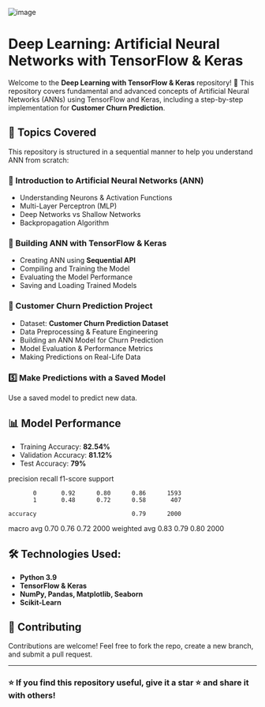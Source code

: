 ![image](https://github.com/user-attachments/assets/5dabcab4-bf52-4f75-aaa9-e24850ad7e10)

# Deep Learning: Artificial Neural Networks with TensorFlow & Keras

Welcome to the **Deep Learning with TensorFlow & Keras** repository! 🚀
This repository covers fundamental and advanced concepts of Artificial Neural Networks (ANNs) using TensorFlow and Keras, including a step-by-step implementation for **Customer Churn Prediction**.

## 📌 Topics Covered
This repository is structured in a sequential manner to help you understand ANN from scratch:

### 🔹 Introduction to Artificial Neural Networks (ANN)
- Understanding Neurons & Activation Functions
- Multi-Layer Perceptron (MLP)
- Deep Networks vs Shallow Networks
- Backpropagation Algorithm

### 🔹 Building ANN with TensorFlow & Keras
- Creating ANN using **Sequential API**
- Compiling and Training the Model
- Evaluating the Model Performance
- Saving and Loading Trained Models

### 🔹 Customer Churn Prediction Project
- Dataset: **Customer Churn Prediction Dataset**
- Data Preprocessing & Feature Engineering
- Building an ANN Model for Churn Prediction
- Model Evaluation & Performance Metrics
- Making Predictions on Real-Life Data

### 5️⃣ Make Predictions with a Saved Model
Use a saved model to predict new data.

## 📊 Model Performance
- Training Accuracy: **82.54%**
- Validation Accuracy: **81.12%**
- Test Accuracy: **79%**

precision    recall  f1-score   support

           0       0.92      0.80      0.86      1593
           1       0.48      0.72      0.58       407

    accuracy                           0.79      2000
   macro avg       0.70      0.76      0.72      2000
weighted avg       0.83      0.79      0.80      2000


## 🛠 Technologies Used:
- **Python 3.9**
- **TensorFlow & Keras**
- **NumPy, Pandas, Matplotlib, Seaborn**
- **Scikit-Learn**

## 🤝 Contributing
Contributions are welcome! Feel free to fork the repo, create a new branch, and submit a pull request.

---

### ⭐ If you find this repository useful, give it a star ⭐ and share it with others!
